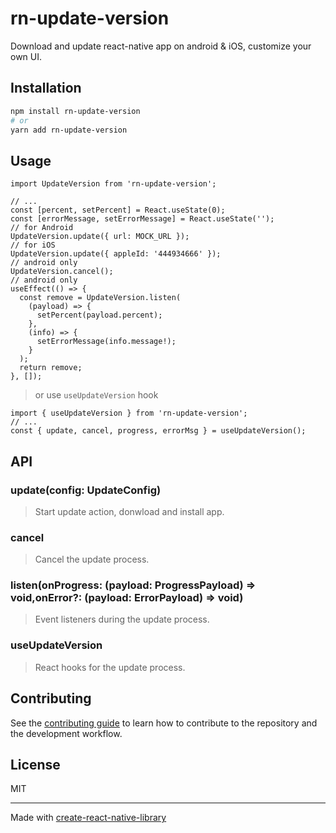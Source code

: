 # rn-update-version

Download and update react-native app on android & iOS, customize your own UI.

## Installation

```sh
npm install rn-update-version
# or
yarn add rn-update-version
```

## Usage

```tsx
import UpdateVersion from 'rn-update-version';

// ...
const [percent, setPercent] = React.useState(0);
const [errorMessage, setErrorMessage] = React.useState('');
// for Android
UpdateVersion.update({ url: MOCK_URL });
// for iOS
UpdateVersion.update({ appleId: '444934666' });
// android only
UpdateVersion.cancel();
// android only
useEffect(() => {
  const remove = UpdateVersion.listen(
    (payload) => {
      setPercent(payload.percent);
    },
    (info) => {
      setErrorMessage(info.message!);
    }
  );
  return remove;
}, []);
```

> or use `useUpdateVersion` hook

```tsx
import { useUpdateVersion } from 'rn-update-version';
// ...
const { update, cancel, progress, errorMsg } = useUpdateVersion();
```

## API

### update(config: UpdateConfig)

> Start update action, donwload and install app.

### cancel

> Cancel the update process.

### listen(onProgress: (payload: ProgressPayload) => void,onError?: (payload: ErrorPayload) => void)

> Event listeners during the update process.

### useUpdateVersion

> React hooks for the update process.

## Contributing

See the [contributing guide](CONTRIBUTING.md) to learn how to contribute to the repository and the development workflow.

## License

MIT

---

Made with [create-react-native-library](https://github.com/callstack/react-native-builder-bob)
